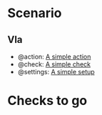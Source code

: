 # Scenario
## Vla
- @action: [A simple action](#actions-simple-action)
- @check: [A simple check](#checks-simple-check)
- @settings: [A simple setup](#settings-simple-setup)
# Checks to go
